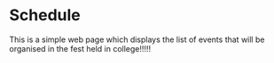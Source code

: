 # Schedule


This is a simple web page which displays the list of events that will be organised in the fest held in college!!!!!
